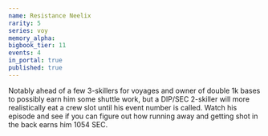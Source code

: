 ```yaml
---
name: Resistance Neelix
rarity: 5
series: voy
memory_alpha:
bigbook_tier: 11
events: 4
in_portal: true
published: true
---
```


Notably ahead of a few 3-skillers for voyages and owner of double 1k bases to possibly earn him some shuttle work, but a DIP/SEC 2-skiller will more realistically eat a crew slot until his event number is called. Watch his episode and see if you can figure out how running away and getting shot in the back earns him 1054 SEC.
